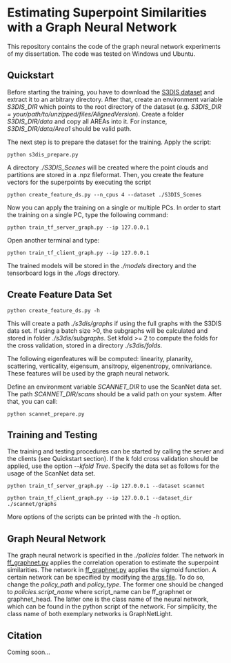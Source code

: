 # Estimating Superpoint Similarities with a Graph Neural Network

This repository contains the code of the graph neural network experiments of my dissertation. The code was tested on Windows und Ubuntu. 

## Quickstart

Before starting the training, you have to download the [S3DIS dataset](http://buildingparser.stanford.edu/dataset.html) and extract it to an arbitrary directory. 
After that, create an environment variable *S3DIS_DIR* which points to the root directory of the dataset (e.g. *S3DIS_DIR = your/path/to/unzipped/files/AlignedVersion*). Create a folder *S3DIS_DIR/data* and copy all AREAs into it. For instance, *S3DIS_DIR/data/Area1* should be valid path.

The next step is to prepare the dataset for the training. Apply the script:

```
python s3dis_prepare.py
```

A directory *./S3DIS_Scenes* will be created where the point clouds and partitions are stored in a .npz fileformat. 
Then, you create the feature vectors for the superpoints by executing the script

```
python create_feature_ds.py --n_cpus 4 --dataset ./S3DIS_Scenes
```

Now you can apply the training on a single or multiple PCs. In order to start the training on a single PC, type the following command: 

```
python train_tf_server_graph.py --ip 127.0.0.1
```

Open another terminal and type: 

```
python train_tf_client_graph.py --ip 127.0.0.1
```

The trained models will be stored in the *./models* directory and the tensorboard logs in the *./logs* directory.

## Create Feature Data Set

```
python create_feature_ds.py -h
```

This will create a path *./s3dis/graphs* if using the full graphs with the S3DIS data set. If using a batch size >0, the subgraphs will be calculated and stored in folder *./s3dis/subgraphs*. Set kfold >= 2 to compute the folds for the cross validation, stored in a directory *./s3dis/folds*.  

The following eigenfeatures will be computed: linearity, planarity, scattering, verticality, eigensum, ansitropy, eigenentropy, omnivariance. These features will be used by the graph neural network.

Define an environment variable *SCANNET_DIR* to use the ScanNet data set. The path *SCANNET_DIR/scans* should be a valid path on your system. After that, you can call:

```
python scannet_prepare.py
```

## Training and Testing

The training and testing procedures can be started by calling the server and the clients (see Quickstart section). If the k fold cross validation should be applied, use the option *--kfold True*. Specify the data set as follows for the usage of the ScanNet data set.

```
python train_tf_server_graph.py --ip 127.0.0.1 --dataset scannet
```

```
python train_tf_client_graph.py --ip 127.0.0.1 --dataset_dir ./scannet/graphs
```

More options of the scripts can be printed with the *-h* option. 

## Graph Neural Network

The graph neural network is specified in the *./policies* folder. The network in [ff_graphnet.py](./policies/ff_graphnet.py) applies the correlation operation to estimate the superpoint similarities. The network in [ff_graphnet.py](./policies/graphnet_head.py) applies the sigmoid function. A certain network can be specified by modifying the [args file](./args_file/super_args_ffgn.json). To do so, change the *policy_path* and *policy_type*. The former one should be changed to *policies.script_name* where script_name can be ff_graphnet or graphnet_head. The latter one is the class name of the neural network, which can be found in the python script of the network. For simplicity, the class name of both exemplary networks is GraphNetLight. 

## Citation

Coming soon...